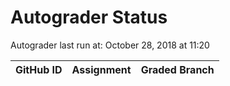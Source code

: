 # Autograder Status
Autograder last run at: October 28, 2018 at 11:20

| GitHub ID | Assignment | Graded Branch |
|-----------|------------|---------------|
